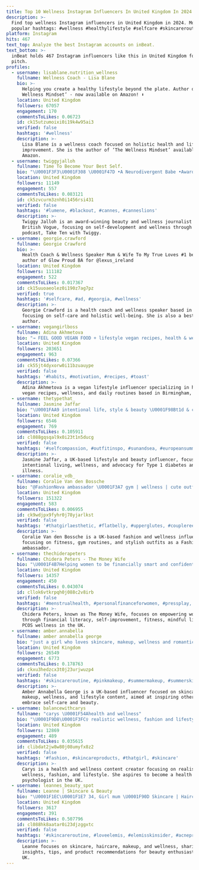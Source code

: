```yaml
---
title: Top 10 Wellness Instagram Influencers In United Kingdom In 2024
description: >-
  Find top wellness Instagram influencers in United Kingdom in 2024. Most
  popular hashtags: #wellness #healthylifestyle #selfcare #skincareroutine.
platform: Instagram
hits: 467
text_top: Analyze the best Instagram accounts on inBeat.
text_bottom: >-
  inBeat holds 467 Instagram influencers like this in United Kingdom for you to
  pitch.
profiles:
  - username: lisablane.nutrition_wellness
    fullname: Wellness Coach - Lisa Blane
    bio: >-
      Helping you create a healthy lifestyle beyond the plate. Author of ‘The
      Wellness Mindset’ - now available on Amazon! ⬇️
    location: United Kingdom
    followers: 67057
    engagement: 170
    commentsToLikes: 0.06723
    id: ck15utzumoixi0i19k4w95ai3
    verified: false
    hashtags: '#wellness'
    description: >-
      Lisa Blane is a wellness coach focused on holistic health and lifestyle
      improvement. She is the author of ‘The Wellness Mindset’ available on
      Amazon.
  - username: twiggyjalloh
    fullname: Time To Become Your Best Self.
    bio: "\U0001F3F3️‍\U0001F308 \U0001F47D •A Neurodivergent Babe •Award-winning Beauty & Wellness Journalist @britishvogue •Self Dev + Wellness Podcast Host @taketenwithtwiggy"
    location: United Kingdom
    followers: 11149
    engagement: 557
    commentsToLikes: 0.083121
    id: ck5zvcurm3znh0i1456rsi431
    verified: false
    hashtags: '#lumene, #blackout, #cannes, #canneslions'
    description: >-
      Twiggy Jalloh is an award-winning beauty and wellness journalist at
      British Vogue, focusing on self-development and wellness through her
      podcast, Take Ten with Twiggy.
  - username: georgie.crawford
    fullname: Georgie Crawford
    bio: >-
      Health Coach & Wellness Speaker Mum & Wife To My True Loves #1 bestselling
      author of Glow Proud BA for @lexus_ireland
    location: United Kingdom
    followers: 111182
    engagement: 522
    commentsToLikes: 0.017367
    id: ck15uuoaeolez0i190z7ag7pz
    verified: true
    hashtags: '#selfcare, #ad, #georgia, #wellness'
    description: >-
      Georgie Crawford is a health coach and wellness speaker based in the UK,
      focusing on self-care and holistic well-being. She is also a bestselling
      author.
  - username: vegangirlboss
    fullname: Adina Akhmetova
    bio: "→ FEEL GOOD VEGAN FOOD + lifestyle vegan recipes, health & wellness, daily routines \U0001F4CD Birmingham, UK ✉️ vegangirlboss@gmail.com"
    location: United Kingdom
    followers: 203651
    engagement: 963
    commentsToLikes: 0.07366
    id: ck55jt4dyxorw0i11bzuauype
    verified: false
    hashtags: '#habits, #motivation, #recipes, #toast'
    description: >-
      Adina Akhmetova is a vegan lifestyle influencer specializing in healthful
      vegan recipes, wellness, and daily routines based in Birmingham, UK.
  - username: thetypethat_
    fullname: Jasmine Jaffar
    bio: "\U0001FAA9 intentional life, style & beauty \U0001F98Bt1d & chronic illness advocate \U0001F48C wellness in all its forms"
    location: United Kingdom
    followers: 6546
    engagement: 769
    commentsToLikes: 0.105911
    id: cl088gqsqal9x0i23t1n5ducg
    verified: false
    hashtags: '#selfcompassion, #outfitinspo, #sunandsea, #europeansummer'
    description: >-
      Jasmine Jaffar, a UK-based lifestyle and beauty influencer, focuses on
      intentional living, wellness, and advocacy for Type 1 diabetes and chronic
      illness.
  - username: coralie_vdb_
    fullname: Coralie Van den Bossche
    bio: "@FashionNova ambassador \U0001F3A7 gym | wellness | cute outfits ↓ my program ↓ @space_booty_ ✧˚"
    location: United Kingdom
    followers: 151322
    engagement: 583
    commentsToLikes: 0.006955
    id: ck9wdjpx9fyhr0j78yjarlkst
    verified: false
    hashtags: '#thatgirlaesthetic, #flatbelly, #upperglutes, #couplereels'
    description: >-
      Coralie Van den Bossche is a UK-based fashion and wellness influencer,
      focusing on fitness, gym routines, and stylish outfits as a FashionNova
      ambassador.
  - username: thechiderapeters
    fullname: Chidera Peters - The Money Wife
    bio: "\U0001F4B7Helping women to be financially smart and confident. \U0001F91D Self-Improvement | Fitness \U0001F33FMindful living + PCOS wellness ✨"
    location: United Kingdom
    followers: 14357
    engagement: 450
    commentsToLikes: 0.043074
    id: cllok6vtkrpqh0j088c2v8irb
    verified: false
    hashtags: '#menstrualhealth, #personalfinanceforwomen, #pressplay, #fitness'
    description: >-
      Chidera Peters, known as The Money Wife, focuses on empowering women
      through financial literacy, self-improvement, fitness, mindful living, and
      PCOS wellness in the UK.
  - username: amber.annabella
    fullname: amber annabella george
    bio: "just a girl who loves skincare, makeup, wellness and romanticising my life! \U0001F338 uk based ☁️ amber@intheknowglobal.com"
    location: United Kingdom
    followers: 26549
    engagement: 6773
    commentsToLikes: 0.178763
    id: ckxu3hedzcx3t0j23urjwuzp4
    verified: false
    hashtags: '#skincareroutine, #pinkmakeup, #summermakeup, #summerskin'
    description: >-
      Amber Annabella George is a UK-based influencer focused on skincare,
      makeup, wellness, and lifestyle content, aimed at inspiring others to
      embrace self-care and beauty.
  - username: balancewithcarys
    fullname: "carys \U0001F54Ahealth and wellness"
    bio: "\U0001F9D8\U0001F3FC‍♀️ realistic wellness, fashion and lifestyle content \U0001FA7A future health psychologist \U0001F48C: beautyinbalanceuk@gmail.com"
    location: United Kingdom
    followers: 12869
    engagement: 489
    commentsToLikes: 0.035615
    id: clibdat2jw8w80j08umyfx8z2
    verified: false
    hashtags: '#fashion, #skincareproducts, #thatgirl, #skincare'
    description: >-
      Carys is a health and wellness content creator focusing on realistic
      wellness, fashion, and lifestyle. She aspires to become a health
      psychologist in the UK.
  - username: leannes_beauty_spot
    fullname: Leanne | Skincare & Beauty
    bio: "\U0001F1EC\U0001F1E7 34, Girl mum \U0001F90D Skincare | Haircare | Makeup | Wellness \U0001F48C dm or email leannesbeautyspot@gmail.com \U0001F447 Discount codes"
    location: United Kingdom
    followers: 3617
    engagement: 391
    commentsToLikes: 0.507796
    id: cl088hk8aatar0i23djzggxtc
    verified: false
    hashtags: '#skincareroutine, #loveelemis, #elemisskinsider, #acneproneskin'
    description: >-
      Leanne focuses on skincare, haircare, makeup, and wellness, sharing
      insights, tips, and product recommendations for beauty enthusiasts in the
      UK.
---
```


